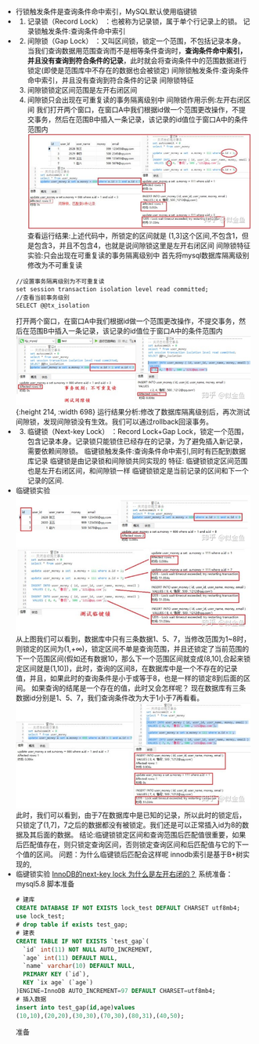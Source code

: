 - 行锁触发条件是查询条件命中索引，MySQL默认使用临键锁
- 1. 记录锁（Record Lock） ：也被称为记录锁，属于单个行记录上的锁。
  记录锁触发条件:查询条件命中索引
- 2. 间隙锁（Gap Lock） ：又叫区间锁，锁定一个范围，不包括记录本身。
  当我们查询数据用范围查询而不是相等条件查询时，**查询条件命中索引，并且没有查询到符合条件的记录**，此时就会将查询条件中的范围数据进行锁定(即使是范围库中不存在的数据也会被锁定)
  间隙锁触发条件:查询条件命中索引，并且没有查询到符合条件的记录
  间隙锁特征
  1. 间隙锁锁定区间范围是左开右闭区间
  2. 间隙锁只会出现在可重复读的事务隔离级别中
  间隙锁作用示例:左开右闭区间
  我们打开两个窗口，在窗口A中我们根据id做一个范围更改操作，不提交事务，然后在范围B中插入一条记录，该记录的id值位于窗口A中的条件范围内
  ![image.png](../assets/image_1655121922806_0.png)
  查看运行结果:上述代码中，所锁定的区间就是 (1,3]这个区间,不包含1，但是包含3，并且不包含4，也就是说间隙锁这里是左开右闭区间
  间隙锁特征实验:只会出现在可重复读的事务隔离级别中
  首先将mysql数据库隔离级别修改为不可重复读
  ```
  //设置事务隔离级别为不可重复读
  set session transaction isolation level read committed;
  //查看当前事务级别
  SELECT @@tx_isolation
  ```
  打开两个窗口，在窗口A中我们根据id做一个范围更改操作，不提交事务，然后在范围B中插入一条记录，该记录的id值位于窗口A中的条件范围内
  ![image.png](../assets/image_1655122555564_0.png){:height 214, :width 698}
  运行结果分析:修改了数据库隔离级别后，再次测试间隙锁，发现间隙锁没有生效。我们可以通过rollback回滚事务。
- 3. 临键锁（Next-key Lock） ：Record Lock+Gap Lock，锁定一个范围，包含记录本身。记录锁只能锁住已经存在的记录，为了避免插入新记录，需要依赖间隙锁。
  临键锁触发条件:查询条件命中索引,同时有匹配到数据库记录
  临键锁是由记录锁和间隙锁共同实现的
  特征:
  临键锁锁定区间范围也是左开右闭区间，和间隙锁一样
  临键锁锁定是当前记录的区间和下一个记录的区间.
- 临键锁实验
  ![image.png](../assets/image_1655123805146_0.png)
  ![image.png](../assets/image_1655123812376_0.png)
  从上图我们可以看到，数据库中只有三条数据1、5、7，当修改范围为1~8时，则锁定的区间为(1,+∞)，锁定区间不单是查询范围，并且还锁定了当前范围的下一个范围区间(假如还有数据10，那么下一个范围区间就变成(8,10],合起来锁定区间就是(1,10])，此时，查询的区间8，在数据库中是一个不存在的记录值，并且，如果此时的查询条件是小于或等于8，也是一样的锁定8到后面的区间。
  如果查询的结尾是一个存在的值，此时又会怎样呢？
  现在数据库有三条数据id分别是1、5、7，我们查询条件改为大于1小于7再看看。
  ![image.png](../assets/image_1655123915562_0.png)
  此时，我们可以看到，由于7在数据库中是已知的记录，所以此时的锁定后，只锁定了(1,7]，7之后的数据都没有被锁定。我们还是可以正常插入id为8的数据及其后面的数据。
  结论:临键锁锁定区间和查询范围后匹配值很重要，如果后匹配值存在，则只锁定查询区间，否则锁定查询区间和后匹配值与它的下一个值的区间。
  问题：为什么临键锁后匹配会这样呢
  innodb索引是基于B+树实现的,
- 临键锁实验
  [InnoDB的next-key lock 为什么是左开右闭的？](https://www.zhihu.com/question/334081090/answer/1882156445)
  系统准备：mysql5.8
  脚本准备
  ```sql
  # 建库
  CREATE DATABASE IF NOT EXISTS lock_test DEFAULT CHARSET utf8mb4;
  use lock_test;
  # drop table if exists test_gap;
  # 建表
  CREATE TABLE IF NOT EXISTS `test_gap`(
  	`id` int(11) NOT NULL AUTO_INCREMENT, 
  	`age` int(11) DEFAULT NULL, 
  	`name` varchar(10) DEFAULT NULL, 
  	PRIMARY KEY (`id`), 
  	KEY `ix age` (`age`) 
  )ENGINE=InnoDB AUTO_INCREMENT=97 DEFAULT CHARSET=utf8mb4;
  # 插入数据
  insert into test_gap(id,age)values
  (10,10),(20,20),(30,30),(70,30),(80,31),(40,50);
  
  ```
  准备